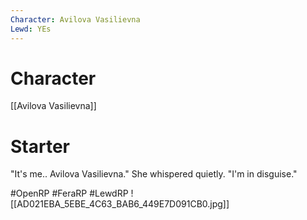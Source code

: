 ```yaml
---
Character: Avilova Vasilievna
Lewd: YEs
---
```

# Character
[[Avilova Vasilievna]]

# Starter
"It's me.. Avilova Vasilievna." She whispered quietly. "I'm in disguise."

#OpenRP #FeraRP #LewdRP
![[AD021EBA_5EBE_4C63_BAB6_449E7D091CB0.jpg]]